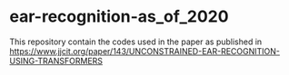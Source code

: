 # ear-recognition-as_of_2020
This repository contain the codes used in the paper as published in https://www.jjcit.org/paper/143/UNCONSTRAINED-EAR-RECOGNITION-USING-TRANSFORMERS
